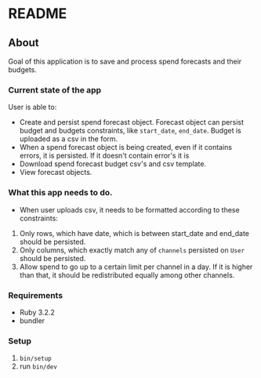 # README


## About 
Goal of this application is to save and process spend forecasts and their budgets.

### Current state of the app
User is able to:
* Create and persist spend forecast object. Forecast object can persist budget and budgets constraints, like `start_date`, `end_date`. Budget is uploaded as a csv in the form.
* When a spend forecast object is being created, even if it contains errors, it is persisted. If it doesn't contain error's it is
* Download spend forecast budget csv's and csv template.
* View forecast objects.


### What this app needs to do.
* When user uploads csv, it needs to be formatted according to these constraints:
1. Only rows, which have date, which is between start_date and end_date should be persisted.
2. Only columns, which exactly match any of `channels` persisted on `User` should be persisted.
3. Allow spend to go up to a certain limit per channel in a day. If it is higher than that, it should be redistributed equally among other channels.


### Requirements
* Ruby 3.2.2
* bundler

### Setup

1. `bin/setup`
2. run `bin/dev`

